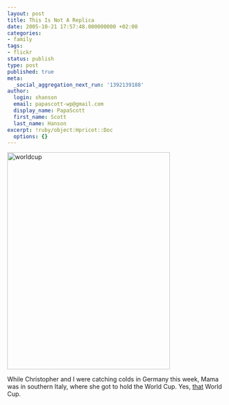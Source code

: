 ```yaml
---
layout: post
title: This Is Not A Replica
date: 2005-10-21 17:57:48.000000000 +02:00
categories:
- family
tags:
- flickr
status: publish
type: post
published: true
meta:
  _social_aggregation_next_run: '1392139188'
author:
  login: shanson
  email: papascott-wp@gmail.com
  display_name: PapaScott
  first_name: Scott
  last_name: Hanson
excerpt: !ruby/object:Hpricot::Doc
  options: {}
---
```

<p><a href="http://www.flickr.com/photos/papascott/54599089/" title="World Cup"><img src="https://static.flickr.com/26/54599089_6fbdd4c54c.jpg" width="375" height="500" alt="worldcup" /></a></p>
<p>While Christopher and I were catching colds in Germany this week, Mama was in southern Italy, where she got to hold the World Cup. Yes, <a href="http://fifaworldcup.yahoo.com/">that</a> World Cup.</p>
